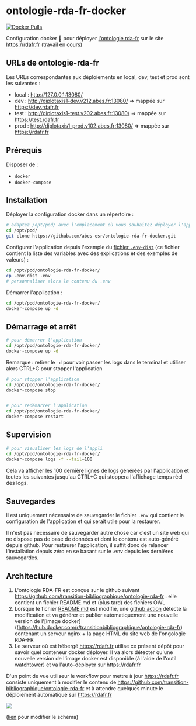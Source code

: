 # ontologie-rda-fr-docker

[![Docker Pulls](https://img.shields.io/docker/pulls/transitionbibliographique/ontologie-rda-fr.svg)](https://hub.docker.com/r/transitionbibliographique/ontologie-rda-fr/)

Configuration docker 🐳 pour déployer [l'ontologie rda-fr](https://github.com/transition-bibliographique/ontologie-rda-fr) sur le site https://rdafr.fr (travail en cours)


## URLs de ontologie-rda-fr

Les URLs correspondantes aux déploiements en local, dev, test et prod sont les suivantes :

- local : http://127.0.0.1:13080/
- dev : http://diplotaxis1-dev.v212.abes.fr:13080/ => mappée sur https://dev.rdafr.fr
- test : http://diplotaxis1-test.v202.abes.fr:13080/ => mappée sur https://test.rdafr.fr
- prod : http://diplotaxis1-prod.v102.abes.fr:13080/ => mappée sur https://rdafr.fr


## Prérequis

Disposer de :
- ``docker``
- ``docker-compose``

## Installation

Déployer la configuration docker dans un répertoire :
```bash
# adaptez /opt/pod/ avec l'emplacement où vous souhaitez déployer l'application
cd /opt/pod/
git clone https://github.com/abes-esr/ontologie-rda-fr-docker.git
```

Configurer l'application depuis l'exemple du [fichier ``.env-dist``](./.env-dist) (ce fichier contient la liste des variables avec des explications et des exemples de valeurs) :
```bash
cd /opt/pod/ontologie-rda-fr-docker/
cp .env-dist .env
# personnaliser alors le contenu du .env
```

Démarrer l'application :
```bash
cd /opt/pod/ontologie-rda-fr-docker/
docker-compose up -d
```

## Démarrage et arrêt

```bash
# pour démarrer l'application
cd /opt/pod/ontologie-rda-fr-docker/
docker-compose up -d
```

Remarque : retirer le ``-d`` pour voir passer les logs dans le terminal et utiliser alors CTRL+C pour stopper l'application

```bash
# pour stopper l'application
cd /opt/pod/ontologie-rda-fr-docker/
docker-compose stop


# pour redémarrer l'application
cd /opt/pod/ontologie-rda-fr-docker/
docker-compose restart
```

## Supervision

```bash
# pour visualiser les logs de l'appli
cd /opt/pod/ontologie-rda-fr-docker/
docker-compose logs -f --tail=100
```

Cela va afficher les 100 dernière lignes de logs générées par l'application et toutes les suivantes jusqu'au CTRL+C qui stoppera l'affichage temps réel des logs.

## Sauvegardes

Il est uniquement nécessaire de sauvegarder le fichier ``.env`` qui contient la configuration de l'application et qui serait utile pour la restaurer.

Il n'est pas nécessaire de sauvegarder autre chose car c'est un site web qui ne dispose pas de base de données et dont le contenu est auto-généré depuis github. Pour restaurer l'application, il suffit donc de relancer l'installation depuis zéro en se basant sur le .env depuis les dernières sauvegardes.

## Architecture

1) L'ontologie RDA-FR est conçue sur le github suivant https://github.com/transition-bibliographique/ontologie-rda-fr : elle contient un fichier README.md et (plus tard) des fichiers OWL
2) Lorsque le fichier [README.md](https://github.com/transition-bibliographique/ontologie-rda-fr/blob/develop/README.md) est modifié, une [github action](https://github.com/transition-bibliographique/ontologie-rda-fr/actions/workflows/build-pub-rdafr.fr-docker-image.yml) détecte la modification et va générer et publier automatiquement une nouvelle version de l'[image docker]((https://hub.docker.com/r/transitionbibliographique/ontologie-rda-fr) contenant un serveur nginx + la page HTML du site web de l'ongologie RDA-FR
3) Le serveur où est hébergé https://rdafr.fr utilise ce présent dépôt pour savoir quel conteneur docker déployer. Il va alors détecter qu'une nouvelle version de l'image docker est disponible (à l'aide de l'outil [watchtower](https://containrrr.dev/watchtower/)) et va l'auto-déployer sur https://rdafr.fr

D'un point de vue utiliseur le workflow pour mettre à jour https://rdafr.fr consiste uniquement à modifier le contenu de https://github.com/transition-bibliographique/ontologie-rda-fr et à attendre quelques minute le déploiement automatique sur https://rdafr.fr

<img src="https://docs.google.com/drawings/d/e/2PACX-1vSUzsWeHMf50ul8jkLPOmZH9ALbxHri6dlSxUx4wqyXGlevBv1d-nP85AqacffzN4U2FjvCR1Z-gRRy/pub?w=1145&amp;h=820">

([lien](https://docs.google.com/drawings/d/16lJ6st01xze2UtEQW263rKzV42EIgX4-BBSJfRNYStU/edit) pour modifier le schéma)
